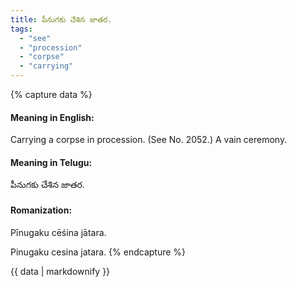 ```yaml
---
title: పీనుగకు చేశిన జాతర.
tags:
  - "see"
  - "procession"
  - "corpse"
  - "carrying"
---
```


{% capture data %}
#### Meaning in English:
Carrying a corpse in procession.
(See No. 2052.)
A vain ceremony.

#### Meaning in Telugu:
పీనుగకు చేశిన జాతర.

#### Romanization:
Pīnugaku cēśina jātara.

Pinugaku cesina jatara.
{% endcapture %}

{{ data | markdownify }}

